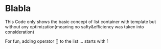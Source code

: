 # Blabla
This Code only shows the basic concept of list container with template
but without any optimization(meaning no safty&efficiency was taken into consideration)

For fun, adding operator [] to the list ...
starts with 1
